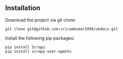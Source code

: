 ## Installation

Download the project via git clone:

```
git clone git@github.com:sriramkumar1996/ukdocs.git
```

Install the following pip packages:

```
pip install Scrapy
pip install scrapy-user-agents
```